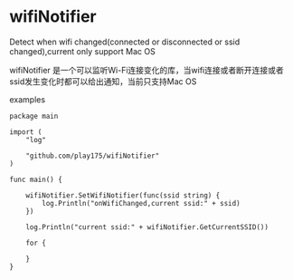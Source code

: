 wifiNotifier
===

Detect when wifi changed(connected or disconnected or ssid changed),current only support Mac OS

wifiNotifier 是一个可以监听Wi-Fi连接变化的库，当wifi连接或者断开连接或者ssid发生变化时都可以给出通知，当前只支持Mac OS

examples

```
package main

import (
	"log"

	"github.com/play175/wifiNotifier"
)

func main() {

	wifiNotifier.SetWifiNotifier(func(ssid string) {
		log.Println("onWifiChanged,current ssid:" + ssid)
	})

	log.Println("current ssid:" + wifiNotifier.GetCurrentSSID())

	for {

	}
}
```